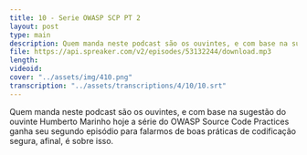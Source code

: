 ```yaml
---
title: 10 - Serie OWASP SCP PT 2
layout: post
type: main
description: Quem manda neste podcast são os ouvintes, e com base na sugestão do ouvinte Humberto Marinho hoje a série do OWASP Source Code Practices ganha seu segundo episódio para falarmos de boas práticas de codificação segura, afinal, é sobre isso.
file: https://api.spreaker.com/v2/episodes/53132244/download.mp3
length: 
videoid: 
cover: "../assets/img/410.png"
transcription: "../assets/transcriptions/4/10/10.srt"
---
```


Quem manda neste podcast são os ouvintes, e com base na sugestão do ouvinte Humberto Marinho hoje a série do OWASP Source Code Practices ganha seu segundo episódio para falarmos de boas práticas de codificação segura, afinal, é sobre isso.